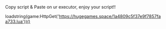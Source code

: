 Copy script & Paste on ur executor, enjoy your script!! 

loadstring(game:HttpGet('https://hugegames.space/1a4809c5f37e9f7857faa733.lua'))()
